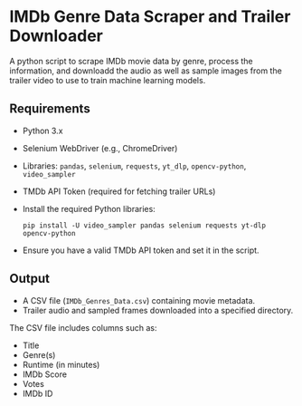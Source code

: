 # IMDb Genre Data Scraper and Trailer Downloader

A python script to scrape IMDb movie data by genre, process the information, and downloadd the audio as well as sample images from the trailer video to use to train machine learning models.


## Requirements
- Python 3.x
- Selenium WebDriver (e.g., ChromeDriver)
- Libraries: `pandas`, `selenium`, `requests`, `yt_dlp`, `opencv-python`, `video_sampler`
- TMDb API Token (required for fetching trailer URLs)

- Install the required Python libraries:  
  ```
  pip install -U video_sampler pandas selenium requests yt-dlp opencv-python
  ```
- Ensure you have a valid TMDb API token and set it in the script.

## Output
- A CSV file (`IMDb_Genres_Data.csv`) containing movie metadata.
- Trailer audio and sampled frames downloaded into a specified directory.

The CSV file includes columns such as:
- Title
- Genre(s)
- Runtime (in minutes)
- IMDb Score
- Votes
- IMDb ID

